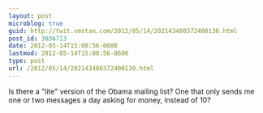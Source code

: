 ```yaml
---
layout: post
microblog: true
guid: http://twit.vmstan.com/2012/05/14/202143480372400130.html
post_id: 3036713
date: 2012-05-14T15:08:56-0600
lastmod: 2012-05-14T15:08:56-0600
type: post
url: /2012/05/14/202143480372400130.html
---
```

Is there a "lite" version of the Obama mailing list? One that only sends me one or two messages a day asking for money, instead of 10?
